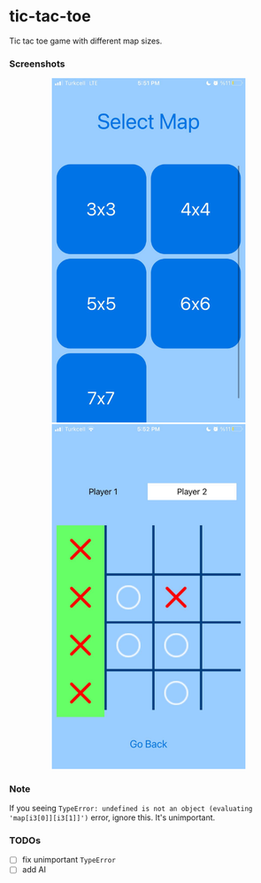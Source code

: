 # tic-tac-toe 
Tic tac toe game with different map sizes.

### Screenshots
<p align="center">
  <img src="screenshots/ss.jpeg" width="350" alt="ss">
  <img src="screenshots/ss1.jpeg" width="350" alt="ss1">
</p>

### Note
If you seeing `TypeError: undefined is not an object (evaluating 'map[i3[0]][i3[1]]')` error, ignore this. It's unimportant.

### TODOs
- [ ] fix unimportant `TypeError`
- [ ] add AI